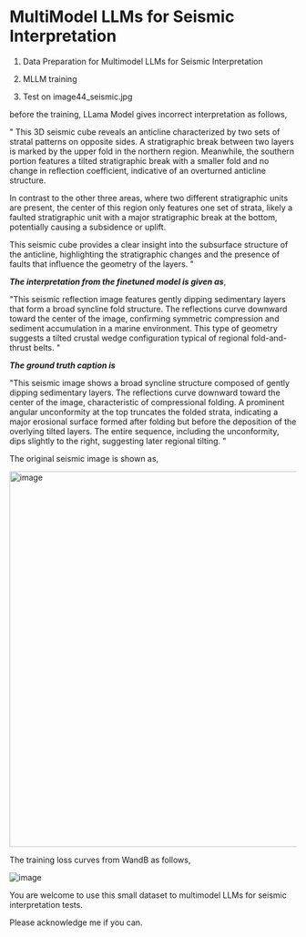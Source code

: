 # MultiModel LLMs for Seismic Interpretation
1) Data Preparation for Multimodel LLMs for Seismic Interpretation
2) MLLM training

3) Test on image44_seismic.jpg

before the training, LLama Model gives incorrect interpretation as follows,

"
This 3D seismic cube reveals an anticline characterized by two sets of stratal patterns on opposite sides. A stratigraphic break between two layers is marked by the upper fold in the northern region. Meanwhile, the southern portion features a tilted stratigraphic break with a smaller fold and no change in reflection coefficient, indicative of an overturned anticline structure.

In contrast to the other three areas, where two different stratigraphic units are present, the center of this region only features one set of strata, likely a faulted stratigraphic unit with a major stratigraphic break at the bottom, potentially causing a subsidence or uplift.

This seismic cube provides a clear insight into the subsurface structure of the anticline, highlighting the stratigraphic changes and the presence of faults that influence the geometry of the layers.
"

***The interpretation from the finetuned model is given as***,

"This seismic reflection image features gently dipping sedimentary layers that form a broad syncline fold structure. The reflections curve downward toward the center of the image, confirming symmetric compression and sediment accumulation in a marine environment. This type of geometry suggests a tilted crustal wedge configuration typical of regional fold-and-thrust belts.
"

***The ground truth caption is***

"This seismic image shows a broad syncline structure composed of gently dipping sedimentary layers. The reflections curve downward toward the center of the image, characteristic of compressional folding. A prominent angular unconformity at the top truncates the folded strata, indicating a major erosional surface formed after folding but before the deposition of the overlying tilted layers. The entire sequence, including the unconformity, dips slightly to the right, suggesting later regional tilting.
"

The original seismic image is shown as,

<img width="660" alt="image" src="https://github.com/user-attachments/assets/92616f92-f453-49a6-a30b-5062518144e8" />

The training loss curves from WandB as follows,

![image](https://github.com/user-attachments/assets/a5d0a34a-e88f-4517-9909-706aeeeb6717)


You are welcome to use this small dataset to multimodel LLMs for seismic interpretation tests.

Please acknowledge me if you can.

